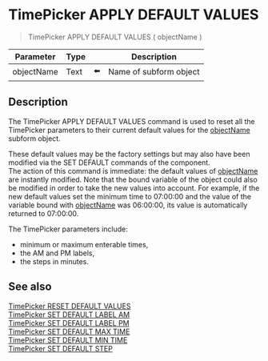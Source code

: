 # TimePicker APPLY DEFAULT VALUES

> TimePicker APPLY DEFAULT VALUES ( objectName )

| Parameter | Type |     | Description |
| --- | --- | --- | --- |
| objectName | Text | ⬅️ | Name of subform object |
## Description

The TimePicker APPLY DEFAULT VALUES command is used to reset all the TimePicker parameters to their current default values for the [objectName](# "Name of subform object") subform object.

These default values may be the factory settings but may also have been modified via the SET DEFAULT commands of the component.  
The action of this command is immediate: the default values of [objectName](# "Name of subform object") are instantly modified. Note that the bound variable of the object could also be modified in order to take the new values into account. For example, if the new default values set the minimum time to 07:00:00 and the value of the variable bound with [objectName](# "Name of subform object") was 06:00:00, its value is automatically returned to 07:00:00.

The TimePicker parameters include:

* minimum or maximum enterable times,
* the AM and PM labels,
* the steps in minutes.

## See also

[TimePicker RESET DEFAULT VALUES](TimePicker%20RESET%20DEFAULT%20VALUES.md)  
[TimePicker SET DEFAULT LABEL AM](TimePicker%20SET%20DEFAULT%20LABEL%20AM.md)  
[TimePicker SET DEFAULT LABEL PM](TimePicker%20SET%20DEFAULT%20LABEL%20PM.md)  
[TimePicker SET DEFAULT MAX TIME](TimePicker%20SET%20DEFAULT%20MAX%20TIME.md)  
[TimePicker SET DEFAULT MIN TIME](TimePicker%20SET%20DEFAULT%20MIN%20TIME.md)  
[TimePicker SET DEFAULT STEP](TimePicker%20SET%20DEFAULT%20STEP.md)
